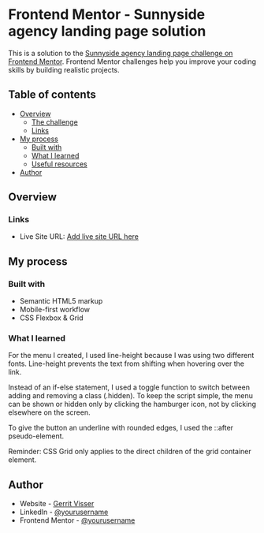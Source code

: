 # Frontend Mentor - Sunnyside agency landing page solution

This is a solution to the [Sunnyside agency landing page challenge on Frontend Mentor](https://www.frontendmentor.io/challenges/sunnyside-agency-landing-page-7yVs3B6ef). Frontend Mentor challenges help you improve your coding skills by building realistic projects.

## Table of contents

- [Overview](#overview)
  - [The challenge](#the-challenge)
  - [Links](#links)
- [My process](#my-process)
  - [Built with](#built-with)
  - [What I learned](#what-i-learned)
  - [Useful resources](#useful-resources)
- [Author](#author)

## Overview

### Links

- Live Site URL: [Add live site URL here](https://www.gerritvisser.nl/frontendmentor/challenges/26-sunnyside-agency-landing-page)

## My process

### Built with

- Semantic HTML5 markup
- Mobile-first workflow
- CSS Flexbox & Grid

### What I learned

For the menu I created, I used line-height because I was using two different fonts. Line-height prevents the text from shifting when hovering over the link.

Instead of an if-else statement, I used a toggle function to switch between adding and removing a class (.hidden). To keep the script simple, the menu can be shown or hidden only by clicking the hamburger icon, not by clicking elsewhere on the screen.

To give the button an underline with rounded edges, I used the ::after pseudo-element.

Reminder: CSS Grid only applies to the direct children of the grid container element.

## Author

- Website - [Gerrit Visser](https://www.gerritvisser.nl)
- LinkedIn - [@yourusername](https://www.linkedin.com/in/gerritvissernl/)
- Frontend Mentor - [@yourusername](https://www.frontendmentor.io/profile/gerritvisserNL)
